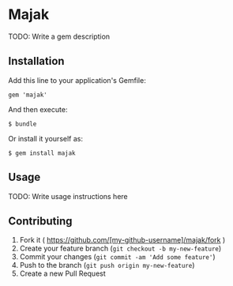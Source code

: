 # Majak

TODO: Write a gem description

## Installation

Add this line to your application's Gemfile:

    gem 'majak'

And then execute:

    $ bundle

Or install it yourself as:

    $ gem install majak

## Usage

TODO: Write usage instructions here

## Contributing

1. Fork it ( https://github.com/[my-github-username]/majak/fork )
2. Create your feature branch (`git checkout -b my-new-feature`)
3. Commit your changes (`git commit -am 'Add some feature'`)
4. Push to the branch (`git push origin my-new-feature`)
5. Create a new Pull Request
